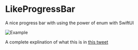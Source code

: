 # LikeProgressBar

A nice progress bar with using the power of enum with SwiftUI 

![Example](https://user-images.githubusercontent.com/8784343/209586982-66dc895e-22bb-4179-970f-03d1214c18f6.gif)

A complete explination of what this is in [this tweet](https://twitter.com/omsi96/status/1607509424280567810?s=61&t=rODCgflTVsxUacTSvRrrHA)
